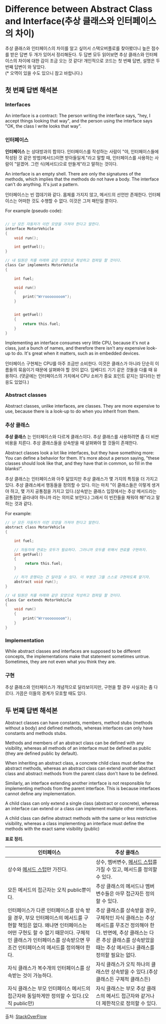 # Difference between Abstract Class and Interface(추상 클래스와 인터페이스의 차이)

추상 클래스와 인터페이스의 차이를 알고 싶어서 스택오버플로를 찾아봤더니 높은 점수를 받은 답변 두 개가 있어서 정리해둔다. 두 답변 모두 읽어보면 추상 클래스와 인터페이스의 차이에 대한 감이 조금 오는 것 같다! 개인적으로 코드는 첫 번째 답변, 설명은 두 번째 답변이 와 닿았다. <br> (* 오역이 있을 수도 있으니 참고 바랍니다.) 

## 첫 번째 답변 해석본

### Interfaces
An interface is a contract: The person writing the interface says, "hey, I accept things looking that way", and the person using the interface says "OK, the class I write looks that way".

### 인터페이스
__인터페이스__ 는 상대방과의 합의다. 인터페이스를 작성하는 사람이 "야, 인터페이스들에 작성된 것 같은 방법(메서드)이면 받아들일게."라고 말할 때, 인터페이스를 사용하는 사람이 "알겠어. 그런 식(메서드)으로 만들게"라고 말하는 것이다.

An interface is an empty shell. There are only the signatures of the methods, which implies that the methods do not have a body. The interface can't do anything. It's just a pattern.

인터페이스는 빈 껍데기와 같다. 몸체를 가지지 않고, 메서드의 선언만 존재한다. 인터페이스는 어떠한 것도 수행할 수 없다. 이것은 그저 패턴일 뿐이다.

For example (pseudo code):
```c

// 난 모든 자동차가 이런 모양을 가져야 한다고 말한다.
interface MotorVehicle
{
    void run();

    int getFuel();
}

// 내 팀원은 차를 아래와 같은 모양으로 작성하고 컴파일 할 것이다.
class Car implements MotorVehicle
{

    int fuel;

    void run()
    {
        print("Wrroooooooom");
    }


    int getFuel()
    {
        return this.fuel;
    }
}
```

Implementing an interface consumes very little CPU, because it's not a class, just a bunch of names, and therefore there isn't any expensive look-up to do. It's great when it matters, such as in embedded devices.

인터페이스 구현체는 CPU를 아주 조금만 소비한다. 이것은 클래스가 아니라 단순히 이름들의 묶음이기 때문에 살펴봐야 할 것이 없다. 임베디드 기기 같은 것들을 다룰 때 유용하다. (댓글에는 인터페이스의 가치에서 CPU 소비가 중요 포인트 같지는 않다라는 반응도 있었다.) 

### Abstract classes
Abstract classes, unlike interfaces, are classes. They are more expensive to use, because there is a look-up to do when you inherit from them.

### 추상 클래스
__추상 클래스__ 는 인터페이스와 다르게 클래스이다. 추상 클래스를 사용하려면 좀 더 비싼 비용을 치른다. 추상 클래스들을 상속받을 때 살펴봐야 할 것들이 존재한다. 

Abstract classes look a lot like interfaces, but they have something more: You can define a behavior for them. It's more about a person saying, "these classes should look like that, and they have that in common, so fill in the blanks!".

추상 클래스는 인터페이스와 아주 닮았지만 추상 클래스가 몇 가지의 특징을 더 가지고 있다. 추상 클래스에서 행동들을 정의할 수 있다. 이는 마치 "이 클래스들은 이렇게 생겨야 하고, 몇 가지 공통점을 가지고 있다.(상속받는 클래스 입장에서는 추상 메서드라는 공통점만 골라내야 하니까 라는 의미로 보인다.) 그래서 이 빈칸들을 채워야 해!"라고 말하는 것과 같다.

For example:
```c
// 난 모든 자동차가 이런 모양을 가져야 한다고 말한다.
abstract class MotorVehicle
{

    int fuel;

    // 자동차에 연료는 모두가 필요하다. 그러니까 모두를 위해서 연료를 구현하자.
    int getFuel()
    {
         return this.fuel;
    }

    // 차가 운행되는 건 달라질 수 있다. 이 부분은 그들 스스로 구현하도록 맡기자.
    abstract void run();
}

// 내 팀원은 차를 아래와 같은 모양으로 작성하고 컴파일 할 것이다.
class Car extends MotorVehicle
{
    void run()
    {
        print("Wrroooooooom");
    }
}
```

### Implementation
While abstract classes and interfaces are supposed to be different concepts, the implementations make that statement sometimes untrue. Sometimes, they are not even what you think they are.

### 구현
추상 클래스와 인터페이스가 개념적으로 달라보이지만, 구현을 할 경우 사실과는 좀 다르다. 가끔은 이들의 경계가 모호할 때도 있다.

## 두 번째 답변 해석본

Abstract classes can have constants, members, method stubs (methods without a body) and defined methods, whereas interfaces can only have constants and methods stubs.

Methods and members of an abstract class can be defined with any visibility, whereas all methods of an interface must be defined as public (they are defined public by default).

When inheriting an abstract class, a concrete child class must define the abstract methods, whereas an abstract class can extend another abstract class and abstract methods from the parent class don't have to be defined.

Similarly, an interface extending another interface is not responsible for implementing methods from the parent interface. This is because interfaces cannot define any implementation.

A child class can only extend a single class (abstract or concrete), whereas an interface can extend or a class can implement multiple other interfaces.

A child class can define abstract methods with the same or less restrictive visibility, whereas a class implementing an interface must define the methods with the exact same visibility (public)

__표로 정리.__

 인터페이스 | 추상 클래스 
------------|------------
| 상수와 [메서드 스텁](https://ko.wikipedia.org/wiki/%EB%A9%94%EC%86%8C%EB%93%9C_%EC%8A%A4%ED%85%81)만 가진다. |상수, 멤버변수, [메서드 스텁](https://ko.wikipedia.org/wiki/%EB%A9%94%EC%86%8C%EB%93%9C_%EC%8A%A4%ED%85%81)를 가질 수 있고, 메서드를 정의할 수 있다.|
| 모든 메서드의 접근자는 오직 public뿐이다. | 추상 클래스의 메서드나 멤버변수들은 아무 접근자든 정의할 수 있다.  |
|인터페이스가 다른 인터페이스를 상속 받을 경우, 부모 인터페이스의 메서드를 구현할 책임은 없다. 왜냐면 인터페이스는 어떤 구현도 할 수 없기 때문이다. 구체적인 클래스가 인터페이스를 상속받으면 무조건 인터페이스의 메서드를 정의해야 한다.| 추상 클래스를 상속받을 경우, 구체적인 자식 클래스는 추상 메서드를 무조건 정의해야 한다. 반면에, 추상 클래스는 다른 추상 클래스를 상속받았을 때는 추상 메서드나 클래스를 정의할 필요는 없다.  |
| 자식 클래스가 복수개의 인터페이스를 상속받는 것이 가능하다. | 자식 클래스가 오직 하나의 클래스만 상속받을 수 있다.(추상 클래스든 구체적 클래스든)|
| 자식 클래스는 부모 인터페이스 메서드의 접근자와 동일하게만 정의할 수 있다.(오직 public만) | 자식 클래스는 부모 추상 클래스의 메서드 접근자와 같거나 더 제한적으로 정의할 수 있다.|

출처: [StackOverFlow](https://stackoverflow.com/questions/1913098/what-is-the-difference-between-an-interface-and-abstract-class?page=1&tab=votes#tab-top)
